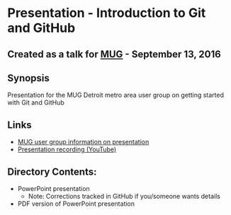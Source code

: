# Presentation - Introduction to Git and GitHub
## Created as a talk for [MUG](http://www.mug.org) - September 13, 2016

## Synopsis
Presentation for the MUG Detroit metro area user group on getting started with Git and GitHub

## Links
* [MUG user group information on presentation](http://www.mug.org/2016/09/september-13th-2016-mug-meeting/)
* [Presentation recording (YouTube)](https://www.youtube.com/watch?v=4-uM4u-cuxg)

## Directory Contents:
* PowerPoint presentation
    * Note:  Corrections tracked in GitHub if you/someone wants details
* PDF version of PowerPoint presentation
